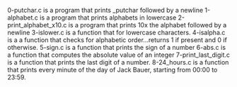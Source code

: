 0-putchar.c is a program that prints _putchar followed by a newline
1-alphabet.c is a program that prints alphabets in lowercase
2-print_alphabet_x10.c is a program that prints 10x the alphabet followed by a newline
3-islower.c is a function that for lowercase characters.
4-isalpha.c is a a function that checks for alphabetic order...returns 1 if present and 0 if otherwise.
5-sign.c is a function that prints the sign of a number
6-abs.c is a function that computes the absolute value of an integer
7-print_last_digit.c is a function that prints the last digit of a number.
8-24_hours.c is a function that prints every minute of the day of Jack Bauer, starting from 00:00 to 23:59.
